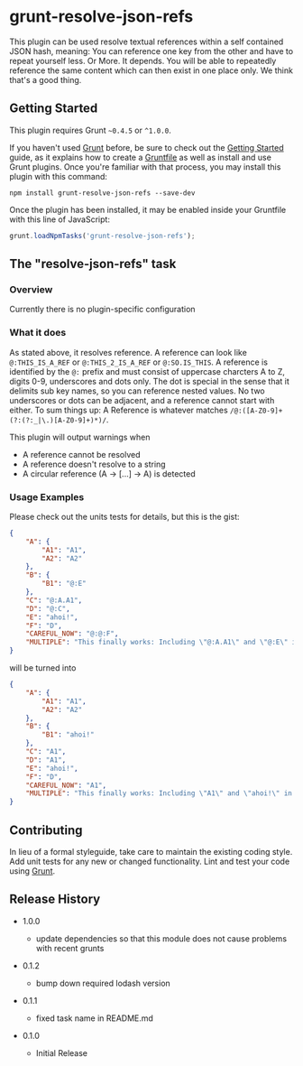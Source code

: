 # grunt-resolve-json-refs

This plugin can be used resolve textual references within a self contained JSON hash, meaning:
You can reference one key from the other and have to repeat yourself less. Or More. It depends.
You will be able to repeatedly reference the same content which can then exist in one place only.
We think that's a good thing.

## Getting Started
This plugin requires Grunt `~0.4.5` or `^1.0.0`.

If you haven't used [Grunt](http://gruntjs.com/) before, be sure to check out the [Getting Started](http://gruntjs.com/getting-started) guide, as it explains how to create a [Gruntfile](http://gruntjs.com/sample-gruntfile) as well as install and use Grunt plugins. Once you're familiar with that process, you may install this plugin with this command:

```shell
npm install grunt-resolve-json-refs --save-dev
```

Once the plugin has been installed, it may be enabled inside your Gruntfile with this line of JavaScript:

```js
grunt.loadNpmTasks('grunt-resolve-json-refs');
```

## The "resolve-json-refs" task

### Overview
Currently there is no plugin-specific configuration

### What it does

As stated above, it resolves reference. A reference can look like ```@:THIS_IS_A_REF``` or ```@:THIS_2_IS_A_REF``` or ```@:SO.IS_THIS```.
A reference is identified by the ```@:``` prefix and must consist of uppercase charcters A to Z, digits 0-9, underscores
and dots only. The dot is special in the sense that it delimits sub key names, so you can reference nested values. No
two underscores or dots can be adjacent, and a reference cannot start with either.
To sum things up: A Reference is whatever matches ```/@:([A-Z0-9]+(?:(?:_|\.)[A-Z0-9]+)*)/```.

This plugin will output warnings when

* A reference cannot be resolved
* A reference doesn't resolve to a string
* A circular reference (A -> [...] -> A) is detected

### Usage Examples

Please check out the units tests for details, but this is the gist:

```json
{
    "A": {
        "A1": "A1",
        "A2": "A2"
    },
    "B": {
        "B1": "@:E"
    },
    "C": "@:A.A1",
    "D": "@:C",
    "E": "ahoi!",
    "F": "D",
    "CAREFUL_NOW": "@:@:F",
    "MULTIPLE": "This finally works: Including \"@:A.A1\" and \"@:E\" in the middle of a string!"
}
```

will be turned into

```json
{
    "A": {
        "A1": "A1",
        "A2": "A2"
    },
    "B": {
        "B1": "ahoi!"
    },
    "C": "A1",
    "D": "A1",
    "E": "ahoi!",
    "F": "D",
    "CAREFUL_NOW": "A1",
    "MULTIPLE": "This finally works: Including \"A1\" and \"ahoi!\" in the middle of a string!"
}
```



## Contributing
In lieu of a formal styleguide, take care to maintain the existing coding style. Add unit tests for any new or changed functionality. Lint and test your code using [Grunt](http://gruntjs.com/).

## Release History

* 1.0.0
    * update dependencies so that this module does not cause problems with recent grunts

* 0.1.2  
    * bump down required lodash version

* 0.1.1  
    * fixed task name in README.md

* 0.1.0  
    * Initial Release